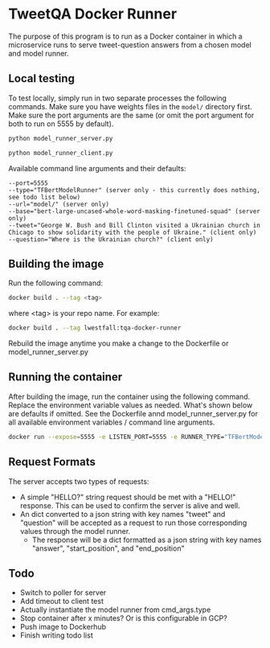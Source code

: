 # TweetQA Docker Runner

The purpose of this program is to run as a Docker container in which a microservice runs to serve tweet-question answers from a chosen model and model runner.

## Local testing

To test locally, simply run in two separate processes the following commands. Make sure you have weights files in the `model/` directory first. Make sure the port arguments are the same (or omit the port argument for both to run on 5555 by default).

```bash
python model_runner_server.py
```

```bash
python model_runner_client.py
```

Available command line arguments and their defaults:

```
--port=5555
--type="TFBertModelRunner" (server only - this currently does nothing, see todo list below)
--url="model/" (server only)
--base="bert-large-uncased-whole-word-masking-finetuned-squad" (server only)
--tweet="George W. Bush and Bill Clinton visited a Ukrainian church in Chicago to show solidarity with the people of Ukraine." (client only)
--question="Where is the Ukrainian church?" (client only)
```

## Building the image

Run the following command:

```bash
docker build . --tag <tag>
```

where \<tag\> is your repo name. For example:

```bash
docker build . --tag lwestfall:tqa-docker-runner
```

Rebuild the image anytime you make a change to the Dockerfile or model_runner_server.py

## Running the container

After building the image, run the container using the following command. Replace the environment variable values as needed. What's shown below are defaults if omitted. See the Dockerfile annd model_runner_server.py for all available environment variables / command line arguments.

```bash
docker run --expose=5555 -e LISTEN_PORT=5555 -e RUNNER_TYPE="TFBertModelRunner" -e MODEL_URL="model/" -e BASE="bert-large-uncased-whole-word-masking-finetuned-squad" -e MODEL_URL="model/" <tag>
```

## Request Formats

The server accepts two types of requests:

- A simple "HELLO?" string request should be met with a "HELLO!" response. This can be used to confirm the server is alive and well.
- An dict converted to a json string with key names "tweet" and "question" will be accepted as a request to run those corresponding values through the model runner.
  - The response will be a dict formatted as a json string with key names "answer", "start_position", and "end_position"

## Todo

- Switch to poller for server
- Add timeout to client test
- Actually instantiate the model runner from cmd_args.type
- Stop container after x minutes? Or is this configurable in GCP?
- Push image to Dockerhub
- Finish writing todo list
